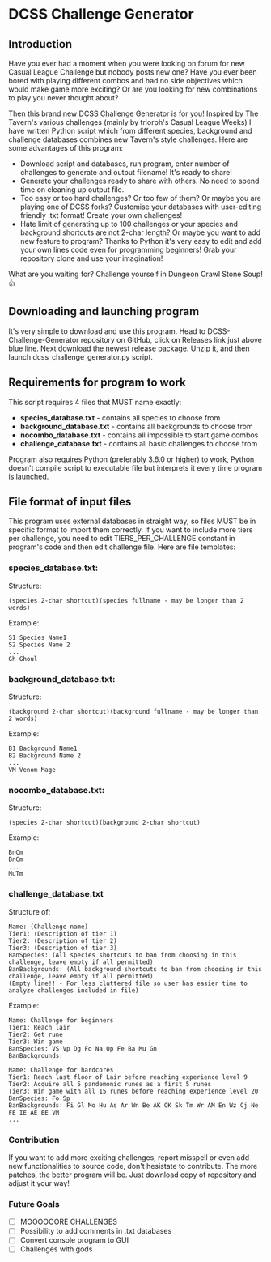 # DCSS Challenge Generator

## Introduction
Have you ever had a moment when you were looking on forum for new Casual League Challenge but nobody posts new one?
Have you ever been bored with playing different combos and had no side objectives which would make game more exciting?
Or are you looking for new combinations to play you never thought about?

Then this brand new DCSS Challenge Generator is for you! Inspired by The Tavern's various challenges (mainly by triorph's Casual League Weeks) I have written Python script which from different species, background and challenge
databases combines new Tavern's style challenges. Here are some advantages of this program:

- Download script and databases, run program, enter number of challenges to generate and output filename! It's ready to share!
- Generate your challenges ready to share with others. No need to spend time on cleaning up output file.
- Too easy or too hard challenges? Or too few of them? Or maybe you are playing one of DCSS forks? Customise your databases
  with user-editing friendly .txt format! Create your own challenges!
- Hate limit of generating up to 100 challenges or your species and background shortcuts are not 2-char length?
  Or maybe you want to add new feature to program? Thanks to Python it's very easy to edit and add your own lines code even for 
  programming beginners! Grab your repository clone and use your imagination!
  
What are you waiting for? Challenge yourself in Dungeon Crawl Stone Soup! :+1:



## Downloading and launching program
It's very simple to download and use this program. Head to DCSS-Challenge-Generator repository on GitHub, click on Releases link just above blue line. Next download the newest release package. Unzip it, and then launch dcss_challenge_generator.py script.

## Requirements for program to work

This script requires 4 files that MUST name exactly:
- **species_database.txt** - contains all species to choose from
- **background_database.txt** - contains all backgrounds to choose from
- **nocombo_database.txt** - contains all impossible to start game combos
- **challenge_database.txt** - contains all basic challenges to choose from

Program also requires Python (preferably 3.6.0 or higher) to work, Python doesn't compile script to executable file but 
interprets it every time program is launched.

## File format of input files

This program uses external databases in straight way, so files MUST be in specific format to import them correctly.
If you want to include more tiers per challenge, you need to edit TIERS_PER_CHALLENGE constant in program's code and then
edit challenge file.
Here are file templates:

### species_database.txt:
Structure:
```
(species 2-char shortcut)(species fullname - may be longer than 2 words)
```

Example:
```
S1 Species Name1
S2 Species Name 2
...
Gh Ghoul
```

### background_database.txt:
Structure:
```
(background 2-char shortcut)(background fullname - may be longer than 2 words)
```

Example:
```
B1 Background Name1
B2 Background Name 2
...
VM Venom Mage
```

### nocombo_database.txt:

Structure:
```
(species 2-char shortcut)(background 2-char shortcut)
```

Example:
```
BnCm
BnCm
...
MuTm
```

### challenge_database.txt

Structure of:
```
Name: (Challenge name)
Tier1: (Description of tier 1)
Tier2: (Description of tier 2)
Tier3: (Description of tier 3)
BanSpecies: (All species shortcuts to ban from choosing in this challenge, leave empty if all permitted)
BanBackgrounds: (All background shortcuts to ban from choosing in this challenge, leave empty if all permitted)
(Empty line!! - For less cluttered file so user has easier time to analyze challenges included in file)
```
Example:
```
Name: Challenge for beginners
Tier1: Reach lair
Tier2: Get rune
Tier3: Win game
BanSpecies: VS Vp Dg Fo Na Op Fe Ba Mu Gn
BanBackgrounds:

Name: Challenge for hardcores
Tier1: Reach last floor of Lair before reaching experience level 9
Tier2: Acquire all 5 pandemonic runes as a first 5 runes
Tier3: Win game with all 15 runes before reaching experience level 20
BanSpecies: Fo Sp
BanBackgrounds: Fi Gl Mo Hu As Ar Wn Be AK CK Sk Tm Wr AM En Wz Cj Ne FE IE AE EE VM
...
```

### Contribution

If you want to add more exciting challenges, report misspell or even add new functionalities to source code,
don't hesistate to contribute. The more patches, the better program will be. Just download copy of repository and
adjust it your way!

### Future Goals
- [ ] MOOOOOORE CHALLENGES
- [ ] Possibility to add comments in .txt databases
- [ ] Convert console program to GUI
- [ ] Challenges with gods
